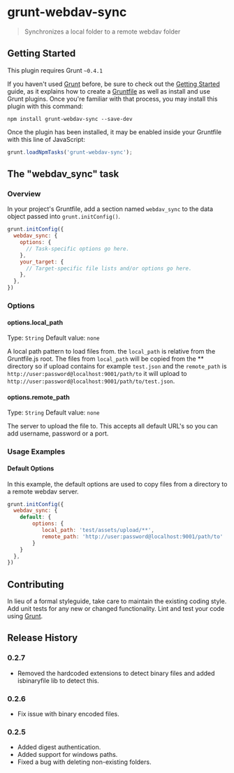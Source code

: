 # grunt-webdav-sync

> Synchronizes a local folder to a remote webdav folder

## Getting Started
This plugin requires Grunt `~0.4.1`

If you haven't used [Grunt](http://gruntjs.com/) before, be sure to check out the [Getting Started](http://gruntjs.com/getting-started) guide, as it explains how to create a [Gruntfile](http://gruntjs.com/sample-gruntfile) as well as install and use Grunt plugins. Once you're familiar with that process, you may install this plugin with this command:

```shell
npm install grunt-webdav-sync --save-dev
```

Once the plugin has been installed, it may be enabled inside your Gruntfile with this line of JavaScript:

```js
grunt.loadNpmTasks('grunt-webdav-sync');
```

## The "webdav_sync" task

### Overview
In your project's Gruntfile, add a section named `webdav_sync` to the data object passed into `grunt.initConfig()`.

```js
grunt.initConfig({
  webdav_sync: {
    options: {
      // Task-specific options go here.
    },
    your_target: {
      // Target-specific file lists and/or options go here.
    },
  },
})
```

### Options

#### options.local_path
Type: `String`
Default value: `none`

A local path pattern to load files from. the `local_path` is relative from the Gruntfile.js root. The files from `local_path` will be copied from the ** directory so if upload contains for example `test.json` and the `remote_path` is `http://user:password@localhost:9001/path/to` it will upload to `http://user:password@localhost:9001/path/to/test.json`. 

#### options.remote_path
Type: `String`
Default value: `none`

The server to upload the file to. This accepts all default URL's so you can add username, password or a port.

### Usage Examples

#### Default Options
In this example, the default options are used to copy files from a directory to a remote webdav server.

```js
grunt.initConfig({
  webdav_sync: {
    default: {
        options: {
           local_path: 'test/assets/upload/**',
           remote_path: 'http://user:password@localhost:9001/path/to'
        }
    }
  },
})
```


## Contributing
In lieu of a formal styleguide, take care to maintain the existing coding style. Add unit tests for any new or changed functionality. Lint and test your code using [Grunt](http://gruntjs.com/).

## Release History
### 0.2.7

 * Removed the hardcoded extensions to detect binary files and added isbinaryfile lib to detect this.
 
### 0.2.6

 * Fix issue with binary encoded files.
 
### 0.2.5

 * Added digest authentication.
 * Added support for windows paths.
 * Fixed a bug with deleting non-existing folders.
